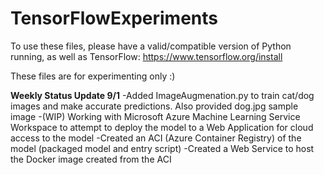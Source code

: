# TensorFlowExperiments

To use these files, please have a valid/compatible version of Python running, as well as TensorFlow:
https://www.tensorflow.org/install

These files are for experimenting only :)

**Weekly Status Update 9/1**
  -Added ImageAugmenation.py to train cat/dog images and make accurate predictions. Also provided dog.jpg sample image
  -(WIP) Working with Microsoft Azure Machine Learning Service Workspace to attempt to deploy the model to a Web Application for cloud       access to the model
     -Created an ACI (Azure Container Registry) of the model (packaged model and entry script)
     -Created a Web Service to host the Docker image created from the ACI
